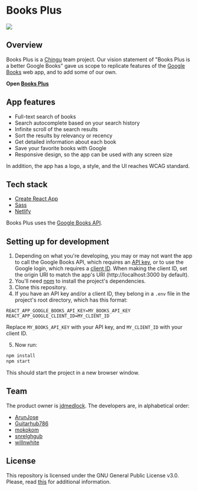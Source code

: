 # Books Plus

![](https://github.com/chingu-voyages/v24-geckos-team-02/raw/feature/readme/BooksPlus.gif)

## Overview

Books Plus is a [Chingu](https://chingu.io) team project. Our vision statement of "Books Plus is a better Google Books" gave us scope to replicate features of the [Google Books](https://books.google.com) web app, and to add some of our own. 

**Open [Books Plus](https://booksplus-app.netlify.app/)** 

## App features

- Full-text search of books
- Search autocomplete based on your search history
- Infinite scroll of the search results
- Sort the results by relevancy or recency
- Get detailed information about each book
- Save your favorite books with Google
- Responsive design, so the app can be used with any screen size

In addition, the app has a logo, a style, and the UI reaches WCAG standard.

## Tech stack

- [Create React App](https://create-react-app.dev)
- [Sass](https://sass-lang.com/)
- [Netlify](https://www.netlify.com/)

Books Plus uses the [Google Books API](https://developers.google.com/books).

## Setting up for development

1. Depending on what you're developing, you may or may not want the app to call the Google Books API, which requires an [API key](https://developers.google.com/books/docs/v1/using#APIKey), or to use the Google login, which requires a [client ID](https://developers.google.com/identity/protocols/oauth2/javascript-implicit-flow#creatingcred). When making the client ID, set the origin URI to match the app's URI (http://localhost:3000 by default).
1. You'll need [npm](https://www.npmjs.com/get-npm) to install the project's dependencies. 
1. Clone this repository. 
1. If you have an API key and/or a client ID, they belong in a `.env` file in the project's root directory, which has this format:

```
REACT_APP_GOOGLE_BOOKS_API_KEY=MY_BOOKS_API_KEY
REACT_APP_GOOGLE_CLIENT_ID=MY_CLIENT_ID
```

Replace `MY_BOOKS_API_KEY` with your API key, and `MY_CLIENT_ID` with your client ID.

5. Now run:

```bash
npm install
npm start
```

This should start the project in a new browser window.

## Team

The product owner is [jdmedlock](https://github.com/jdmedlock). The developers are, in alphabetical order:

- [ArunJose](https://github.com/ArunJose)
- [Guitarhub786](https://github.com/Guitarhub786)
- [mokokom](https://github.com/mokokom)
- [snrelghgub](https://github.com/snrelghgub)
- [willnwhite](https://github.com/willnwhite)

## License

This repository is licensed under the GNU General Public License v3.0.
Please, read [this](/LICENSE.md) for additional information.

